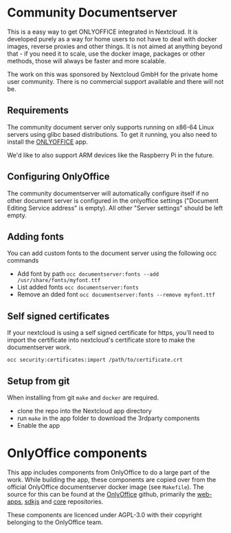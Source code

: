 # Community Documentserver

This is a easy way to get ONLYOFFICE integrated in Nextcloud. It is developed purely as a way for home users to not have to deal with docker images, reverse proxies and other things. It is not aimed at anything beyond that - if you need it to scale, use the docker image, packages or other methods, those will always be faster and more scalable.

The work on this was sponsored by Nextcloud GmbH for the private home user community. There is no commercial support available and there will not be.

## Requirements
The community document server only supports running on x86-64 Linux servers using glibc based distributions.
To get it running, you also need to install the [ONLYOFFICE](https://apps.nextcloud.com/apps/onlyoffice) app.

We'd like to also support ARM devices like the Raspberry Pi in the future.

## Configuring OnlyOffice

The community documentserver will automatically configure itself if no other document server is configured in the onlyoffice settings ("Document Editing Service address" is empty).
All other "Server settings" should be left empty.

## Adding fonts

You can add custom fonts to the document server using the following occ commands

- Add font by path `occ documentserver:fonts --add /usr/share/fonts/myfont.ttf`
- List added fonts `occ documentserver:fonts`
- Remove an dded font `occ documentserver:fonts --remove myfont.ttf`

## Self signed certificates

If your nextcloud is using a self signed certificate for https, you'll need to import the certificate into nextcloud's certificate store to make the documentserver work.

    occ security:certificates:import /path/to/certificate.crt

## Setup from git

When installing from git `make` and `docker` are required.

- clone the repo into the Nextcloud app directory 
- run `make` in the app folder to download the 3rdparty components
- Enable the app

# OnlyOffice components

This app includes components from OnlyOffice to do a large part of the work.
While building the app, these components are copied over from the official OnlyOffice documentserver docker image (see `Makefile`).
The source for this can be found at the [OnlyOffice](https://github.com/ONLYOFFICE) github,
primarily the [web-apps](https://github.com/ONLYOFFICE/web-apps), [sdkjs](https://github.com/ONLYOFFICE/sdkjs) and [core](https://github.com/ONLYOFFICE/core) repositories.

These components are licenced under AGPL-3.0 with their copyright belonging to the OnlyOffice team.
